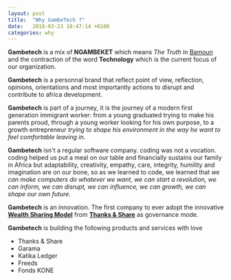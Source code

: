 ```yaml
---
layout: post
title:  "Why GambeTech ?"
date:   2018-03-23 18:47:14 +0100
categories: why
---
```


__Gambetech__ is a mix of __NGAMBEKET__ which means *The Truth* in [Bamoun](https://fr.wikipedia.org/wiki/Foumban) and the contraction of the word __Technology__ which is the current focus of our organization.

__Gambetech__  is a personnal brand that reflect point of view, reflection, opinions, orientations and most importantly actions to disrupt and contribute to africa development.


__Gambetech__ is part of a journey, it is the journey of a modern first generation immigrant worker: from a young graduated trying to make his parents proud, through a young worker looking for his own purpose, to a growth entrepreneur _trying to shape his environment in the way he want to feel comfortable leaving in_. 
 
__Gambetech__ isn't a regular software company. coding was not a vocation. coding helped us put a meal on our table and financially sustains our family in Africa but adaptability, creativity, empathy, care, integrity, humility and imagination are on our bone, so as we learned to code, we learned that _we can make computers do whatever we want, we can start a revolution, we can inform, we can disrupt, we can influence, we can growth, we can shape our own future._

__Gambetech__  is an innovation. The first company to ever adopt the innovative [__Wealth Sharing Model__](https://thanksandshare.com) from [__Thanks & Share__](https://thanksandshare.com) as governance mode.

__Gambetech__ is building the following products and services with love

* Thanks & Share
* Garama 
* Katika Ledger
* Freeds
* Fonds KONE





